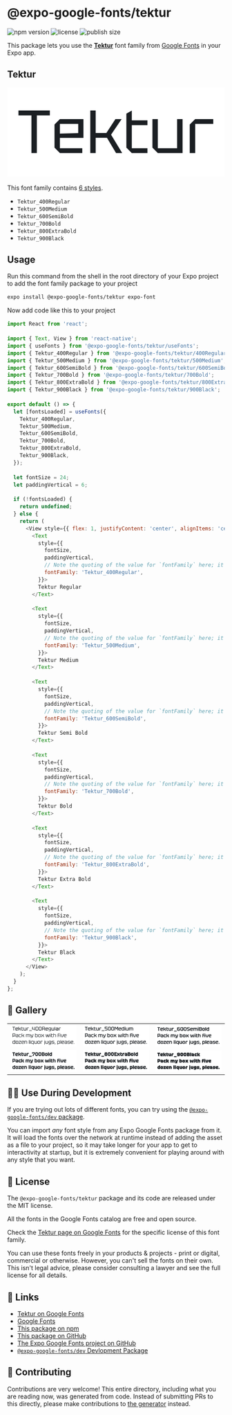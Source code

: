 # @expo-google-fonts/tektur

![npm version](https://flat.badgen.net/npm/v/@expo-google-fonts/tektur)
![license](https://flat.badgen.net/github/license/expo/google-fonts)
![publish size](https://flat.badgen.net/packagephobia/install/@expo-google-fonts/tektur)

This package lets you use the [**Tektur**](https://fonts.google.com/specimen/Tektur) font family from [Google Fonts](https://fonts.google.com/) in your Expo app.

## Tektur

![Tektur](./font-family.png)

This font family contains [6 styles](#-gallery).

- `Tektur_400Regular`
- `Tektur_500Medium`
- `Tektur_600SemiBold`
- `Tektur_700Bold`
- `Tektur_800ExtraBold`
- `Tektur_900Black`

## Usage

Run this command from the shell in the root directory of your Expo project to add the font family package to your project
```sh
expo install @expo-google-fonts/tektur expo-font
```

Now add code like this to your project
```js
import React from 'react';

import { Text, View } from 'react-native';
import { useFonts } from '@expo-google-fonts/tektur/useFonts';
import { Tektur_400Regular } from '@expo-google-fonts/tektur/400Regular';
import { Tektur_500Medium } from '@expo-google-fonts/tektur/500Medium';
import { Tektur_600SemiBold } from '@expo-google-fonts/tektur/600SemiBold';
import { Tektur_700Bold } from '@expo-google-fonts/tektur/700Bold';
import { Tektur_800ExtraBold } from '@expo-google-fonts/tektur/800ExtraBold';
import { Tektur_900Black } from '@expo-google-fonts/tektur/900Black';

export default () => {
  let [fontsLoaded] = useFonts({
    Tektur_400Regular,
    Tektur_500Medium,
    Tektur_600SemiBold,
    Tektur_700Bold,
    Tektur_800ExtraBold,
    Tektur_900Black,
  });

  let fontSize = 24;
  let paddingVertical = 6;

  if (!fontsLoaded) {
    return undefined;
  } else {
    return (
      <View style={{ flex: 1, justifyContent: 'center', alignItems: 'center' }}>
        <Text
          style={{
            fontSize,
            paddingVertical,
            // Note the quoting of the value for `fontFamily` here; it expects a string!
            fontFamily: 'Tektur_400Regular',
          }}>
          Tektur Regular
        </Text>

        <Text
          style={{
            fontSize,
            paddingVertical,
            // Note the quoting of the value for `fontFamily` here; it expects a string!
            fontFamily: 'Tektur_500Medium',
          }}>
          Tektur Medium
        </Text>

        <Text
          style={{
            fontSize,
            paddingVertical,
            // Note the quoting of the value for `fontFamily` here; it expects a string!
            fontFamily: 'Tektur_600SemiBold',
          }}>
          Tektur Semi Bold
        </Text>

        <Text
          style={{
            fontSize,
            paddingVertical,
            // Note the quoting of the value for `fontFamily` here; it expects a string!
            fontFamily: 'Tektur_700Bold',
          }}>
          Tektur Bold
        </Text>

        <Text
          style={{
            fontSize,
            paddingVertical,
            // Note the quoting of the value for `fontFamily` here; it expects a string!
            fontFamily: 'Tektur_800ExtraBold',
          }}>
          Tektur Extra Bold
        </Text>

        <Text
          style={{
            fontSize,
            paddingVertical,
            // Note the quoting of the value for `fontFamily` here; it expects a string!
            fontFamily: 'Tektur_900Black',
          }}>
          Tektur Black
        </Text>
      </View>
    );
  }
};

```

## 🔡 Gallery


||||
|-|-|-|
|![Tektur_400Regular](.//400Regular/Tektur_400Regular.ttf.png)|![Tektur_500Medium](.//500Medium/Tektur_500Medium.ttf.png)|![Tektur_600SemiBold](.//600SemiBold/Tektur_600SemiBold.ttf.png)||
|![Tektur_700Bold](.//700Bold/Tektur_700Bold.ttf.png)|![Tektur_800ExtraBold](.//800ExtraBold/Tektur_800ExtraBold.ttf.png)|![Tektur_900Black](.//900Black/Tektur_900Black.ttf.png)||


## 👩‍💻 Use During Development

If you are trying out lots of different fonts, you can try using the [`@expo-google-fonts/dev` package](https://github.com/freeboub/google-fonts/tree/master/font-packages/dev#readme).

You can import *any* font style from any Expo Google Fonts package from it. It will load the fonts
over the network at runtime instead of adding the asset as a file to your project, so it may take longer
for your app to get to interactivity at startup, but it is extremely convenient
for playing around with any style that you want.

## 📖 License

The `@expo-google-fonts/tektur` package and its code are released under the MIT license.

All the fonts in the Google Fonts catalog are free and open source.

Check the [Tektur page on Google Fonts](https://fonts.google.com/specimen/Tektur) for the specific license of this font family.

You can use these fonts freely in your products & projects - print or digital, commercial or otherwise. However, you can't sell the fonts on their own. This isn't legal advice, please consider consulting a lawyer and see the full license for all details.

## 🔗 Links

- [Tektur on Google Fonts](https://fonts.google.com/specimen/Tektur)
- [Google Fonts](https://fonts.google.com/)
- [This package on npm](https://www.npmjs.com/package/@expo-google-fonts/tektur)
- [This package on GitHub](https://github.com/freeboub/google-fonts/tree/master/font-packages/tektur)
- [The Expo Google Fonts project on GitHub](https://github.com/freeboub/google-fonts)
- [`@expo-google-fonts/dev` Devlopment Package](https://github.com/freeboub/google-fonts/tree/master/font-packages/dev)

## 🤝 Contributing

Contributions are very welcome! This entire directory, including what you are reading now, was generated from code. Instead of submitting PRs to this directly, please make contributions to [the generator](https://github.com/freeboub/google-fonts/tree/master/packages/generator) instead.
